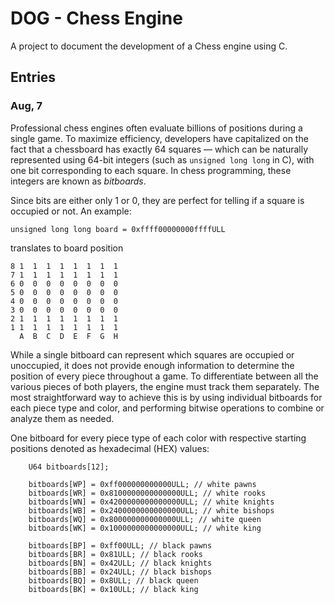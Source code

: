 # DOG - Chess Engine

A project to document the development of a Chess engine using C.

## Entries
### Aug, 7
Professional chess engines often evaluate billions of positions during a single game. To maximize efficiency, developers have capitalized on the fact that a chessboard has exactly 64 squares — which can be naturally represented using 64-bit integers (such as ```unsigned long long``` in C), with one bit corresponding to each square. In chess programming, these integers are known as *bitboards*.

Since bits are either only 1 or 0, they are perfect for telling if a square is occupied or not. An example:

```unsigned long long board = 0xffff00000000ffffULL```

translates to board position
```
8 1  1  1  1  1  1  1  1
7 1  1  1  1  1  1  1  1
6 0  0  0  0  0  0  0  0
5 0  0  0  0  0  0  0  0
4 0  0  0  0  0  0  0  0
3 0  0  0  0  0  0  0  0
2 1  1  1  1  1  1  1  1
1 1  1  1  1  1  1  1  1
  A  B  C  D  E  F  G  H
```

While a single bitboard can represent which squares are occupied or unoccupied, it does not provide enough information to determine the position of every piece throughout a game. To differentiate between all the various pieces of both players, the engine must track them separately. The most straightforward way to achieve this is by using individual bitboards for each piece type and color, and performing bitwise operations to combine or analyze them as needed.

One bitboard for every piece type of each color with respective starting positions denoted as hexadecimal (HEX) values:
```
    U64 bitboards[12];

    bitboards[WP] = 0xff000000000000ULL; // white pawns
    bitboards[WR] = 0x8100000000000000ULL; // white rooks
    bitboards[WN] = 0x4200000000000000ULL; // white knights
    bitboards[WB] = 0x2400000000000000ULL; // white bishops
    bitboards[WQ] = 0x800000000000000ULL; // white queen
    bitboards[WK] = 0x1000000000000000ULL; // white king

    bitboards[BP] = 0xff00ULL; // black pawns
    bitboards[BR] = 0x81ULL; // black rooks
    bitboards[BN] = 0x42ULL; // black knights
    bitboards[BB] = 0x24ULL; // black bishops
    bitboards[BQ] = 0x8ULL; // black queen
    bitboards[BK] = 0x10ULL; // black king
```
